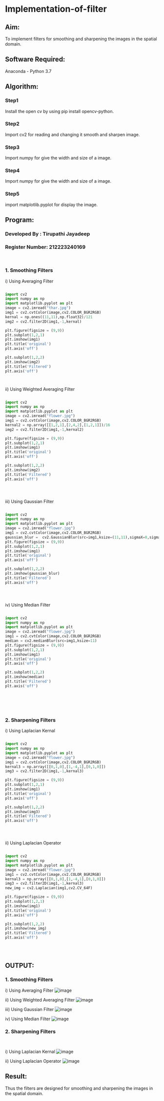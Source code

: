 # Implementation-of-filter
## Aim:
To implement filters for smoothing and sharpening the images in the spatial domain.

## Software Required:
Anaconda - Python 3.7

## Algorithm:
### Step1
Install the open cv by using pip install opencv-python. 

### Step2
Import cv2 for reading and changing it smooth and sharpen image.

### Step3
Import numpy for give the width and size of a image.

### Step4
Import numpy for give the width and size of a image.

### Step5
import matplotlib.pyplot for display the image.

## Program:
### Developed By   : Tirupathi Jayadeep
### Register Number: 212223240169
</br>

### 1. Smoothing Filters

i) Using Averaging Filter
```Python

import cv2
import numpy as np
import matplotlib.pyplot as plt
image = cv2.imread("thar.jpg")
img1 = cv2.cvtColor(image,cv2.COLOR_BGR2RGB)
kernal = np.ones((11,11),np.float32)/121
img2 = cv2.filter2D(img1,-1,kernal)

plt.figure(figsize = (9,9))
plt.subplot(1,2,1)
plt.imshow(img1)
plt.title('original')
plt.axis('off')

plt.subplot(1,2,2)
plt.imshow(img2)
plt.title('Filtered')
plt.axis('off')




```
ii) Using Weighted Averaging Filter
```Python

import cv2
import numpy as np
import matplotlib.pyplot as plt
image = cv2.imread("flower.jpg")
img1 = cv2.cvtColor(image,cv2.COLOR_BGR2RGB)
kernal2 = np.array([[1,2,1],[2,4,2],[1,2,1]])/16
img2 = cv2.filter2D(img1,-1,kernal2)

plt.figure(figsize = (9,9))
plt.subplot(1,2,1)
plt.imshow(img1)
plt.title('original')
plt.axis('off')

plt.subplot(1,2,2)
plt.imshow(img2)
plt.title('Filtered')
plt.axis('off')





```
iii) Using Gaussian Filter
```Python

import cv2
import numpy as np
import matplotlib.pyplot as plt
image = cv2.imread("flower.jpg")
img1 = cv2.cvtColor(image,cv2.COLOR_BGR2RGB)
gaussian_blur =  cv2.GaussianBlur(src=img1,ksize=(11,11),sigmaX=0,sigmaY=0)
plt.figure(figsize = (9,9))
plt.subplot(1,2,1)
plt.imshow(img1)
plt.title('original')
plt.axis('off')

plt.subplot(1,2,2)
plt.imshow(gaussian_blur)
plt.title('Filtered')
plt.axis('off')





```

iv) Using Median Filter
```Python

import cv2
import numpy as np
import matplotlib.pyplot as plt
image = cv2.imread("flower.jpg")
img1 = cv2.cvtColor(image,cv2.COLOR_BGR2RGB)
median = cv2.medianBlur(src=img1,ksize=11)
plt.figure(figsize = (9,9))
plt.subplot(1,2,1)
plt.imshow(img1)
plt.title('original')
plt.axis('off')

plt.subplot(1,2,2)
plt.imshow(median)
plt.title('Filtered')
plt.axis('off')







```

### 2. Sharpening Filters
i) Using Laplacian Kernal
```Python

import cv2
import numpy as np
import matplotlib.pyplot as plt
image = cv2.imread("flower.jpg")
img1 = cv2.cvtColor(image,cv2.COLOR_BGR2RGB)
kernal3 = np.array([[0,1,0],[1,-4,1],[0,1,0]])
img3 = cv2.filter2D(img1,-1,kernal3)

plt.figure(figsize = (9,9))
plt.subplot(1,2,1)
plt.imshow(img1)
plt.title('original')
plt.axis('off')

plt.subplot(1,2,2)
plt.imshow(img3)
plt.title('Filtered')
plt.axis('off')





```
ii) Using Laplacian Operator
```Python

import cv2
import numpy as np
import matplotlib.pyplot as plt
image = cv2.imread("flower.jpg")
img1 = cv2.cvtColor(image,cv2.COLOR_BGR2RGB)
kernal3 = np.array([[0,1,0],[1,-4,1],[0,1,0]])
img3 = cv2.filter2D(img1,-1,kernal3)
new_img = cv2.Laplacian(img1,cv2.CV_64F)

plt.figure(figsize = (9,9))
plt.subplot(1,2,1)
plt.imshow(img1)
plt.title('original')
plt.axis('off')

plt.subplot(1,2,2)
plt.imshow(new_img)
plt.title('Filtered')
plt.axis('off')





```

## OUTPUT:
### 1. Smoothing Filters

i) Using Averaging Filter
![image](https://github.com/23004426/Implementation-of-filter/assets/144979327/ec5d2911-6128-47c9-8882-50b25e963bc4)


ii) Using Weighted Averaging Filter
![image](https://github.com/23004426/Implementation-of-filter/assets/144979327/602107a1-83c9-4ef4-8cbe-6bd3a207e9f9)


iii) Using Gaussian Filter
![image](https://github.com/23004426/Implementation-of-filter/assets/144979327/35afab55-04c3-4fc9-af59-ef9fb4081a20)


iv) Using Median Filter
![image](https://github.com/23004426/Implementation-of-filter/assets/144979327/dc1fd44e-d066-4637-a711-753bc47e9847)

 

### 2. Sharpening Filters
</br>

i) Using Laplacian Kernal
![image](https://github.com/23004426/Implementation-of-filter/assets/144979327/ab268cf6-81ba-4904-b56e-a8fd066d991b)


ii) Using Laplacian Operator
![image](https://github.com/23004426/Implementation-of-filter/assets/144979327/13e1d65e-fc53-494c-be37-bb1e411115ce)


## Result:
Thus the filters are designed for smoothing and sharpening the images in the spatial domain.
